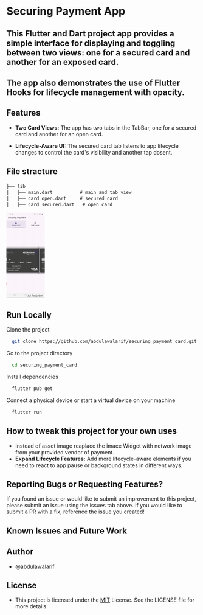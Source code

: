 
# Securing Payment App

## This Flutter and Dart project app provides a simple interface for displaying and toggling between two views: one for a secured card and another for an exposed card. 

## The app also demonstrates the use of Flutter Hooks for lifecycle management with opacity.



## Features

* **Two Card Views:** The app has two tabs in the TabBar, one for a secured card and another for an open card.

* **Lifecycle-Aware UI:** The secured card tab listens to app lifecycle changes to control the card's visibility and another tap dosent.



## File stracture

    
    ├── lib
    │   ├── main.dart          # main and tab view
    │   ├── card_open.dart     # secured card 
    │   ├── card_secured.dart   # open card               
     
 

 
 <img src="demo/securing_payment.gif" width="20%" alt="Demo of this application" />


 

## Run Locally

Clone the project

```bash
  git clone https://github.com/abdulawalarif/securing_payment_card.git
```

Go to the project directory

```bash
  cd securing_payment_card
```

Install dependencies

```bash
  flutter pub get
```

Connect a physical device or start a virtual device on your machine

```bash
  flutter run
```



## How to tweak this project for your own uses
* Instead of asset image reaplace the imace Widget with network image from your provided vendor of payment.   
* **Expand Lifecycle Features:** Add more lifecycle-aware elements if you need to react to app pause or background states in different ways.

## Reporting Bugs or Requesting Features?

If you found an issue or would like to submit an improvement to this project,
please submit an issue using the issues tab above. If you would like to submit a PR with a fix, reference the issue you created!

##  Known Issues and Future Work



## Author

- [@abdulawalarif](https://github.com/abdulawalarif)
  
## License




- This project is licensed under the [MIT](https://choosealicense.com/licenses/mit/) License. See the LICENSE file for more details.







 